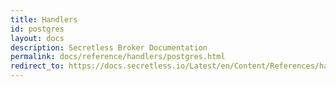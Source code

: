 ```yaml
---
title: Handlers
id: postgres
layout: docs
description: Secretless Broker Documentation
permalink: docs/reference/handlers/postgres.html
redirect_to: https://docs.secretless.io/Latest/en/Content/References/handlers/postgres.htm
---
```

